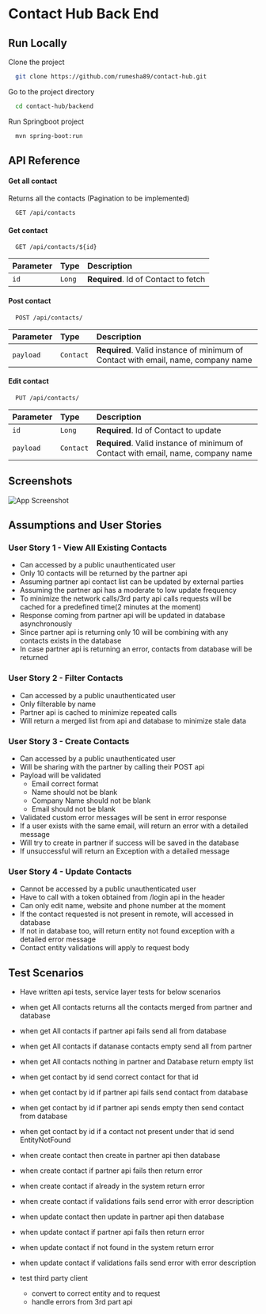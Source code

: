 
# Contact Hub Back End

## Run Locally

Clone the project

```bash
  git clone https://github.com/rumesha89/contact-hub.git
```

Go to the project directory

```bash
  cd contact-hub/backend
```

Run Springboot project

```bash
  mvn spring-boot:run
```


## API Reference

#### Get all contact
Returns all the contacts (Pagination to be implemented)

```http
  GET /api/contacts
```


#### Get contact

```http
  GET /api/contacts/${id}
```

| Parameter | Type     | Description                       |
| :-------- | :------- | :-------------------------------- |
| `id`      | `Long` | **Required**. Id of Contact to fetch |


#### Post contact

```http
  POST /api/contacts/
```

| Parameter | Type     | Description                       |
| :-------- | :------- | :-------------------------------- |
| `payload`      | `Contact` | **Required**. Valid instance of minimum of Contact with email, name, company name |


#### Edit contact

```http
  PUT /api/contacts/
```

| Parameter | Type     | Description                       |
| :-------- | :------- | :-------------------------------- |
| `id`      | `Long` | **Required**. Id of Contact to update |
| `payload`      | `Contact` | **Required**. Valid instance of minimum of Contact with email, name, company name |


## Screenshots

![App Screenshot](https://via.placeholder.com/468x300?text=App+Screenshot+Here)


## Assumptions and User Stories

### User Story 1 - View All Existing Contacts
- Can accessed by a public unauthenticated user
- Only 10 contacts will be returned by the partner api
- Assuming partner api contact list can be updated by external parties
- Assuming the partner api has a moderate to low update frequency
- To minimize the network calls/3rd party api calls requests will be cached for a predefined time(2 minutes at the moment)
- Response coming from partner api will be updated in database asynchronously
- Since partner api is returning only 10 will be combining with any contacts exists in the database
- In case partner api is returning an error, contacts from database will be returned

### User Story 2 - Filter Contacts
- Can accessed by a public unauthenticated user
- Only filterable by name
- Partner api is cached to minimize repeated calls 
- Will return a merged list from api and database to minimize stale data

### User Story 3 - Create Contacts
- Can accessed by a public unauthenticated user
- Will be sharing with the partner by calling their POST api
- Payload will be validated
    - Email correct format
    - Name should not be blank
    - Company Name should not be blank
    - Email should not be blank
- Validated custom error messages will be sent in error response
- If a user exists with the same email, will return an error with a detailed message
- Will try to create in partner if success will be saved in the database
- If unsuccessful will return an Exception with a detailed message

### User Story 4 - Update Contacts
- Cannot be accessed by a public unauthenticated user
- Have to call with a token obtained from /login api in the header
- Can only edit name, website and phone number at the moment
- If the contact requested is not present in remote, will accessed in database
- If not in database too, will return entity not found exception with a detailed error message
- Contact entity validations will apply to request body


## Test Scenarios

* Have written api tests, service layer tests for below scenarios

- when get All contacts returns all the contacts merged from partner and database
- when get All contacts if partner api fails send all from database
- when get All contacts if datanase contacts empty send all from partner
- when get All contacts nothing in partner and Database return empty list
- when get contact by id send correct contact for that id
- when get contact by id if partner api fails send contact from database
- when get contact by id if partner api sends empty then send contact from database
- when get contact by id if a contact not present under that id send EntityNotFound
- when create contact then create in partner api then database
- when create contact if partner api fails then return error
- when create contact if already in the system return error
- when create contact if validations fails send error with error description
- when update contact then update in partner api then database
- when update contact if partner api fails then return error
- when update contact if not found in the system return error
- when update contact if validations fails send error with error description

- test third party client 
    - convert to correct entity and to request
    - handle errors from 3rd part api
